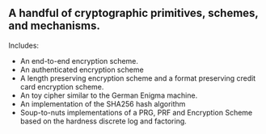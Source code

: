 ## A handful of cryptographic primitives, schemes, and mechanisms.

Includes:
* An end-to-end encryption scheme.
* An authenticated encryption scheme
* A length preserving encryption scheme and a format preserving credit card encryption scheme. 
* An toy cipher similar to the German Enigma machine.
* An implementation of the SHA256 hash algorithm
* Soup-to-nuts implementations of a PRG, PRF and Encryption Scheme based on the hardness discrete log and factoring.
